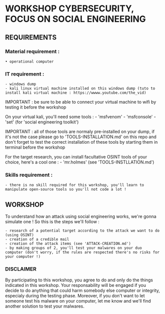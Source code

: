 # WORKSHOP CYBERSECURITY, FOCUS ON SOCIAL ENGINEERING

## REQUIREMENTS

### Material requirement :
    • operational computer

### IT requirement :
    - windows dump
    - kali linux virtual machine installed on this windows dump (tuto to install kali virtual machine : https://wwww.youtube.com/the_vid)

IMPORTANT : be sure to be able to connect your virtual machine to wifi by testing it before the workshop

On your virtual kali, you'll need some tools :
    - 'msfvenom'
    - 'msfconsole'
    - 'set' (for 'social engineering toolkit')

IMPORTANT : all of those tools are normaly pre-installed on your dump, if it's not the case please go to 'TOOLS-INSTALLATION.md' on this repo and don't forget to test the correct installation of these tools by starting them in terminal before the workshop

For the target research, you can install facultative OSINT tools of your choice, here's a cool one :
    - 'mr.holmes' (see 'TOOLS-INSTLLATION.md')

### Skills requirement :
    - there is no skill required for this workshop, you'll learn to manipulate open-source tools so you'll not code a lot !

## WORKSHOP

To understand how an attack using social engineering works, we're gonna simulate one !
So this is the steps we'll follow :

    - research of a potential target according to the attack we want to do (using OSINT)
    - creation of a credible mail
    - creation of the attack items (see 'ATTACK-CREATION.md')
    - by making groups of 2, you'll test your malwares on your duo computer (don't worry, if the rules are respected there's no risks for your computer !)

### DISCLAIMER

By participating to this workshop, you agree to do and only do the things indicated in this workshop.
Your responsability will be engaged if you decide to do anything that could harm somebody else computer or integrity, especialy during the testing phase.
Moreover, if you don't want to let someone test his malware on your computer, let me know and we'll find another solution to test your malwares.
